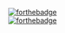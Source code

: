 
  [![forthebadge](https://forthebadge.com/images/badges/works-on-my-machine.svg)](https://forthebadge.com)
<br>
[![forthebadge](https://forthebadge.com/images/badges/powered-by-responsibility.svg)](https://forthebadge.com)
